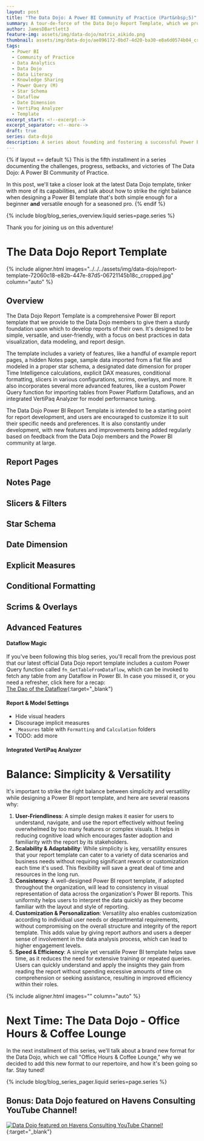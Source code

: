 ```yaml
---
layout: post
title: "The Data Dojo: A Power BI Community of Practice (Part&nbsp;5)"
summary: A tour-de-force of the Data Dojo Report Template, which we provide to our members to give them a sturdy foundation upon which to develop reports of their own. 
author: JamesDBartlett3
feature-img: assets/img/data-dojo/matrix_aikido.png
thumbnail: assets/img/data-dojo/ae896172-0bd7-4d20-ba30-e8a6d0574b04_cropped.jpg
tags:
  - Power BI
  - Community of Practice
  - Data Analytics
  - Data Dojo
  - Data Literacy
  - Knowledge Sharing
  - Power Query (M)
  - Star Schema
  - Dataflow
  - Date Dimension
  - VertiPaq Analyzer
  - Template
excerpt_start: <!--excerpt-->
excerpt_separator: <!--more-->
draft: true
series: data-dojo
description: A series about founding and fostering a successful Power BI Community of Practice
---
```


<!-- intro -->
<!--excerpt-->
{% if layout == default %}
This is the fifth installment in a series documenting the challenges, progress, setbacks, and victories of The Data Dojo: A Power BI Community of Practice.  

In this post, we'll take a closer look at the latest Data Dojo template, tinker with more of its capabilities, and talk about how to strike the right balance when designing a Power BI template that's both simple enough for a beginner **and** versatile enough for a seasoned pro.
{% endif %}
<!--more-->

{% include blog/blog_series_overview.liquid series=page.series %}

Thank you for joining us on this adventure!


# The Data Dojo Report Template

<!-- TODO: Add section summary -->

{% include aligner.html images="../../../assets/img/data-dojo/report-template-72060c18-e82b-447e-87d5-06721145b18c_cropped.jpg" column="auto" %}

## Overview

The Data Dojo Report Template is a comprehensive Power BI report template that we provide to the Data Dojo members to give them a sturdy foundation upon which to develop reports of their own. It's designed to be simple, versatile, and user-friendly, with a focus on best practices in data visualization, data modeling, and report design. 

The template includes a variety of features, like a handful of example report pages, a hidden Notes page, sample data imported from a flat file and modeled in a proper star schema, a designated date dimension for proper Time Intelligence calculations, explicit DAX measures, conditional formatting, slicers in various configurations, scrims, overlays, and more. It also incorporates several more advanced features, like a custom Power Query function for importing tables from Power Platform Dataflows, and an integrated VertiPaq Analyzer for model performance tuning. 

The Data Dojo Power BI Report Template is intended to be a starting point for report development, and users are encouraged to customize it to suit their specific needs and preferences. It is also constantly under development, with new features and improvements being added regularly based on feedback from the Data Dojo members and the Power BI community at large.

## Report Pages

<!-- TODO: Add list of demo report pages, descriptions, and screenshots -->

## Notes Page

<!-- TODO: Add notes page description and screenshot -->

## Slicers & Filters

<!-- TODO: Add slicers and filters descriptions and screenshots -->

## Star Schema

<!-- TODO: Add star schema description, screenshot, and M code -->

## Date Dimension

<!-- TODO: Add date dimension description, screenshot, and M code -->

## Explicit Measures

<!-- TODO: Add explicit measures description, screenshot, and DAX code -->

## Conditional Formatting

<!-- TODO: Add standard conditional formatting in visuals, color-changing slicers, etc. -->

## Scrims & Overlays

<!-- TODO: Add scrim and overlay descriptions and screenshots -->

## Advanced Features

<!-- TODO: Add section summary -->


#### Dataflow Magic

If you've been following this blog series, you'll recall from the previous post that our latest official Data Dojo report template includes a custom Power Query function called `fn_GetTableFromDataflow`, which can be invoked to fetch any table from any Dataflow in Power BI. In case you missed it, or you need a refresher, click here for a recap:  
[The Dao of the Dataflow](../../../2024/01/15/DataDojo-PowerBI-CommunityOfPractice-04.html#The-Dao-of-the-Dataflow){:target="_blank"}

#### Report & Model Settings

- Hide visual headers
- Discourage implicit measures
- `_Measures` table with `Formatting` and `Calculation` folders
- TODO: add more

#### Integrated VertiPaq Analyzer

<!-- TODO: Add VertiPaq Analyzer description, screenshots, DAX code, and credit link to Hariharan Rajendran's blog (https://haribiacademy.com/2024/03/vertipaq-analyzer-inside-powerbi-desktop-dax-query-view/) and GitHub repo (https://github.com/rhariharaneee/Power-BI) -->

# Balance: Simplicity & Versatility

It's important to strike the right balance between simplicity and versatility while designing a Power BI report template, and here are several reasons why:

1. **User-Friendliness**: A simple design makes it easier for users to understand, navigate, and use the report effectively without feeling overwhelmed by too many features or complex visuals. It helps in reducing cognitive load which encourages faster adoption and familiarity with the report by its stakeholders.
2. **Scalability & Adaptability**: While simplicity is key, versatility ensures that your report template can cater to a variety of data scenarios and business needs without requiring significant rework or customization each time it's used. This flexibility will save a great deal of time and resources in the long run.
3. **Consistency**: A well-designed Power BI report template, if adopted throughout the organization, will lead to consistency in visual representation of data across the organization's Power BI reports. This uniformity helps users to interpret the data quickly as they become familiar with the layout and style of reporting.
4. **Customization & Personalization**: Versatility also enables customization according to individual user needs or departmental requirements, without compromising on the overall structure and integrity of the report template. This adds value by giving report authors and users a deeper sense of involvement in the data analysis process, which can lead to higher engagement levels.
5. **Speed & Efficiency**: A simple yet versatile Power BI template helps save time, as it reduces the need for extensive training or repeated queries. Users can quickly understand and apply the insights they gain from reading the report without spending excessive amounts of time on comprehension or seeking assistance, resulting in improved efficiency within their roles.

<!-- TODO: add image of data ninjas practicing crane stance -->
{% include aligner.html images="" column="auto" %}

# Next Time: The Data Dojo - Office Hours & Coffee Lounge
In the next installment of this series, we'll talk about a brand new format for the Data Dojo, which we call "Office Hours & Coffee Lounge," why we decided to add this new format to our repertoire, and how it's been going so far. Stay tuned!  

{% include blog/blog_series_pager.liquid series=page.series %}

## Bonus: Data Dojo featured on Havens Consulting YouTube Channel!
[![Data Dojo featured on Havens Consulting YouTube Channel!](../../../assets/img/data-dojo/data-dojo-havens-consulting-youtube.png)](https://www.youtube.com/watch?v=OlvXbg6VjFE&list=PLzN99cpDw6oBsWZ-5CPVwGZqAQ1otRh1q&t=326s){:target="_blank"}